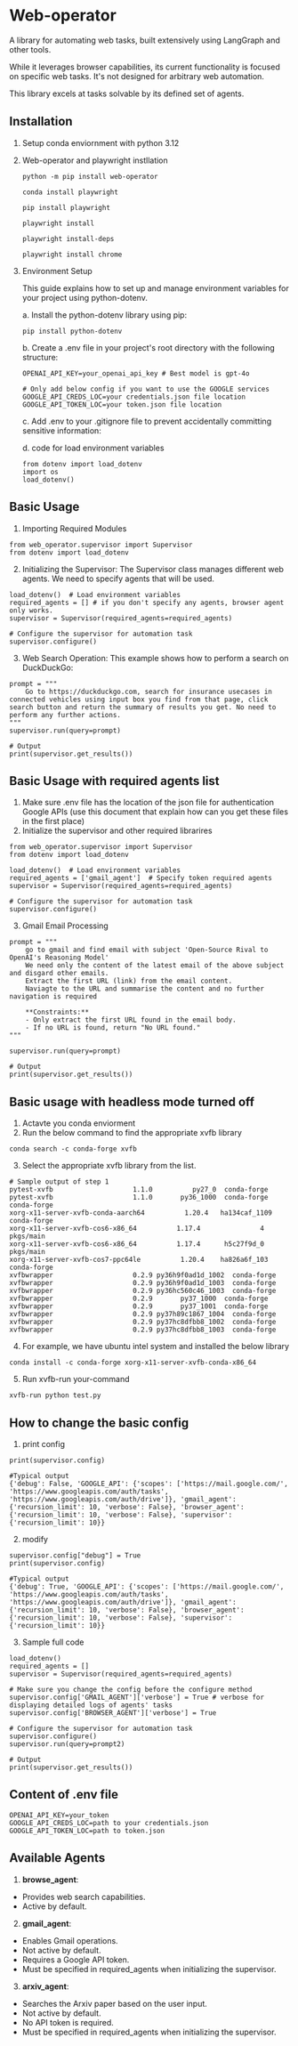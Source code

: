 # Web-operator

A library for automating web tasks, built extensively using LangGraph and other tools.

While it leverages browser capabilities, its current functionality is focused on specific web tasks. It's not designed for arbitrary web automation.

This library excels at tasks solvable by its defined set of agents.

## Installation

1. Setup conda enviornment with python 3.12

2. Web-operator and playwright instllation

    ```
    python -m pip install web-operator

    conda install playwright

    pip install playwright

    playwright install

    playwright install-deps 

    playwright install chrome
    ```

3. Environment Setup

    This guide explains how to set up and manage environment variables for your project using python-dotenv.

    a. Install the python-dotenv library using pip:

    ```
    pip install python-dotenv
    ```
    b. Create a .env file in your project's root directory with the following structure:
    ```
    OPENAI_API_KEY=your_openai_api_key # Best model is gpt-4o

    # Only add below config if you want to use the GOOGLE services
    GOOGLE_API_CREDS_LOC=your credentials.json file location
    GOOGLE_API_TOKEN_LOC=your token.json file location
    ```

    c. Add .env to your .gitignore file to prevent accidentally committing sensitive information:

    d. code for load environment variables 
    ```
    from dotenv import load_dotenv
    import os
    load_dotenv()
    ```

## Basic Usage 
1. Importing Required Modules
```
from web_operator.supervisor import Supervisor
from dotenv import load_dotenv
```
2. Initializing the Supervisor: 
The Supervisor class manages different web agents. We need to specify agents that will be used.
```
load_dotenv()  # Load environment variables
required_agents = [] # if you don't specify any agents, browser agent only works.
supervisor = Supervisor(required_agents=required_agents)

# Configure the supervisor for automation task
supervisor.configure()
```
3. Web Search Operation: 
This example shows how to perform a search on DuckDuckGo:
```
prompt = """
    Go to https://duckduckgo.com, search for insurance usecases in connected vehicles using input box you find from that page, click search button and return the summary of results you get. No need to perform any further actions.
"""
supervisor.run(query=prompt)

# Output
print(supervisor.get_results())
```

## Basic Usage with required agents list
1. Make sure .env file has the location of the json file for authentication Google APIs (use this document that explain how can you get these files in the first place)
2. Initialize the supervisor and other required librarires
```
from web_operator.supervisor import Supervisor
from dotenv import load_dotenv

load_dotenv()  # Load environment variables
required_agents = ['gmail_agent']  # Specify token required agents
supervisor = Supervisor(required_agents=required_agents)

# Configure the supervisor for automation task
supervisor.configure()
```
3. Gmail Email Processing
```
prompt = """
    go to gmail and find email with subject 'Open-Source Rival to OpenAI's Reasoning Model'
    We need only the content of the latest email of the above subject and disgard other emails.
    Extract the first URL (link) from the email content.
    Naviagte to the URL and summarise the content and no further navigation is required

    **Constraints:**
    - Only extract the first URL found in the email body.
    - If no URL is found, return "No URL found."
"""

supervisor.run(query=prompt)

# Output
print(supervisor.get_results())
```

## Basic usage with headless mode turned off
1. Actavte you conda enviorment
2. Run the below command to find the appropriate xvfb library
```
conda search -c conda-forge xvfb
```
3. Select the appropriate xvfb library from the list.
```
# Sample output of step 1
pytest-xvfb                    1.1.0          py27_0  conda-forge                                                            pytest-xvfb                    1.1.0       py36_1000  conda-forge                                                            conda-forge         
xorg-x11-server-xvfb-conda-aarch64          1.20.4   ha134caf_1109  conda-forge                
xorg-x11-server-xvfb-cos6-x86_64          1.17.4               4  pkgs/main           
xorg-x11-server-xvfb-cos6-x86_64          1.17.4      h5c27f9d_0  pkgs/main             
xorg-x11-server-xvfb-cos7-ppc64le          1.20.4    ha826a6f_103  conda-forge         
xvfbwrapper                    0.2.9 py36h9f0ad1d_1002  conda-forge         
xvfbwrapper                    0.2.9 py36h9f0ad1d_1003  conda-forge         
xvfbwrapper                    0.2.9 py36hc560c46_1003  conda-forge         
xvfbwrapper                    0.2.9       py37_1000  conda-forge         
xvfbwrapper                    0.2.9       py37_1001  conda-forge         
xvfbwrapper                    0.2.9 py37h89c1867_1004  conda-forge         
xvfbwrapper                    0.2.9 py37hc8dfbb8_1002  conda-forge         
xvfbwrapper                    0.2.9 py37hc8dfbb8_1003  conda-forge          
```
4. For example, we have ubuntu intel system and installed the below library
```
conda install -c conda-forge xorg-x11-server-xvfb-conda-x86_64
```
5. Run xvfb-run your-command
```
xvfb-run python test.py
```


## How to change the basic config

1. print config 
```
print(supervisor.config)

#Typical output
{'debug': False, 'GOOGLE_API': {'scopes': ['https://mail.google.com/', 'https://www.googleapis.com/auth/tasks', 'https://www.googleapis.com/auth/drive']}, 'gmail_agent': {'recursion_limit': 10, 'verbose': False}, 'browser_agent': {'recursion_limit': 10, 'verbose': False}, 'supervisor': {'recursion_limit': 10}}

```
2. modify
```
supervisor.config["debug"] = True
print(supervisor.config)

#Typical output
{'debug': True, 'GOOGLE_API': {'scopes': ['https://mail.google.com/', 'https://www.googleapis.com/auth/tasks', 'https://www.googleapis.com/auth/drive']}, 'gmail_agent': {'recursion_limit': 10, 'verbose': False}, 'browser_agent': {'recursion_limit': 10, 'verbose': False}, 'supervisor': {'recursion_limit': 10}}

```
3. Sample full code
```
load_dotenv()  
required_agents = []
supervisor = Supervisor(required_agents=required_agents)

# Make sure you change the config before the configure method
supervisor.config['GMAIL_AGENT']['verbose'] = True # verbose for displaying detailed logs of agents' tasks
supervisor.config['BROWSER_AGENT']['verbose'] = True

# Configure the supervisor for automation task
supervisor.configure()
supervisor.run(query=prompt2)

# Output
print(supervisor.get_results())
```

## Content of .env file
```
OPENAI_API_KEY=your_token
GOOGLE_API_CREDS_LOC=path to your credentials.json
GOOGLE_API_TOKEN_LOC=path to token.json
```

## Available Agents

1. **browse_agent**:
* Provides web search capabilities.
* Active by default.
2. **gmail_agent**:
* Enables Gmail operations.
* Not active by default.
* Requires a Google API token.
* Must be specified in required_agents when initializing the supervisor.
3. **arxiv_agent**:
* Searches the Arxiv paper based on the user input.
* Not active by default.
* No API token is required.
* Must be specified in required_agents when initializing the supervisor.
